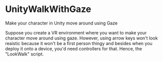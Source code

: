 # UnityWalkWithGaze
Make your character in Unity move around using Gaze

Suppose you create a VR environment where you want to make your character move around using gaze. However, using arrow keys won't look reaistic because it won't be a first person thingy and besides when you deploy it onto a device, you'd need controllers for that. Hence, the "LookWalk" script.
